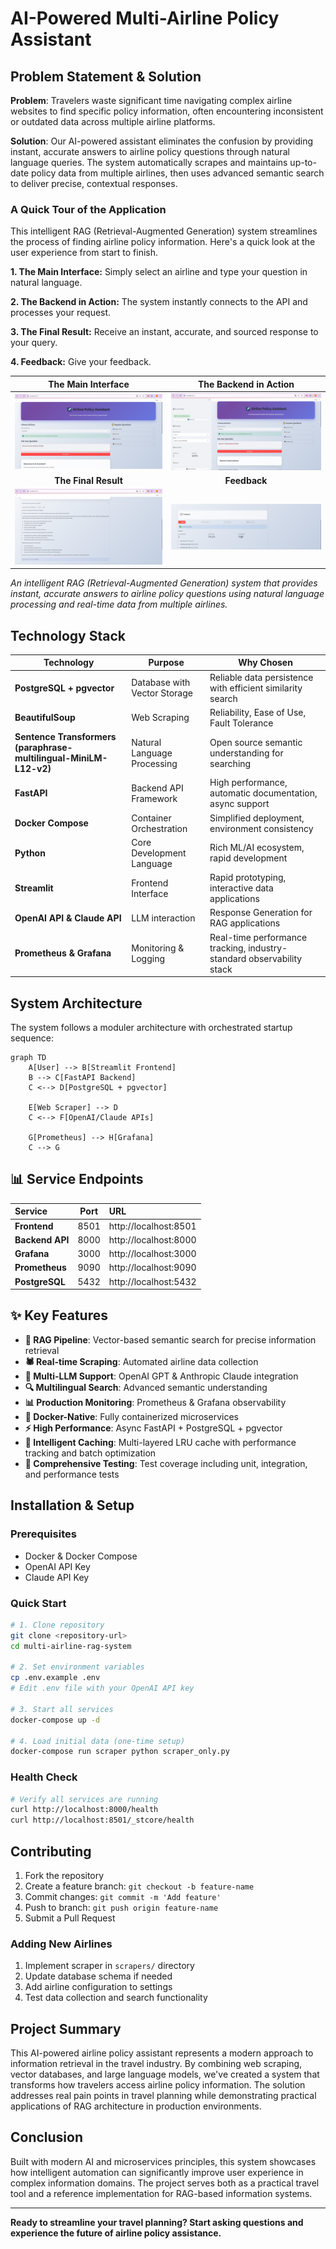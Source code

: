 # AI-Powered Multi-Airline Policy Assistant

## Problem Statement & Solution

**Problem**: Travelers waste significant time navigating complex airline websites to find specific policy information, often encountering inconsistent or outdated data across multiple airline platforms.

**Solution**: Our AI-powered assistant eliminates the confusion by providing instant, accurate answers to airline policy questions through natural language queries. The system automatically scrapes and maintains up-to-date policy data from multiple airlines, then uses advanced semantic search to deliver precise, contextual responses.

### **A Quick Tour of the Application**

This intelligent RAG (Retrieval-Augmented Generation) system streamlines the process of finding airline policy information. Here's a quick look at the user experience from start to finish.

**1. The Main Interface:** Simply select an airline and type your question in natural language.

**2. The Backend in Action:** The system instantly connects to the API and processes your request.

**3. The Final Result:** Receive an instant, accurate, and sourced response to your query.

**4. Feedback:** Give your feedback. 

| The Main Interface | The Backend in Action |
|:------------------:|:---------------------:|
| ![How It Works](assets/streamlit_interface1.png) | ![System Process](assets/streamlit_interface4.png) |
| **The Final Result** | **Feedback** |
| ![Final Answer](assets/streamlit_interface2.png) | ![Feedback](assets/streamlit_interface3.png) |

*An intelligent RAG (Retrieval-Augmented Generation) system that provides instant, accurate answers to airline policy questions using natural language processing and real-time data from multiple airlines.*

## Technology Stack

| Technology | Purpose | Why Chosen |
|------------|---------|------------|
| **PostgreSQL + pgvector** | Database with Vector Storage | Reliable data persistence with efficient similarity search |
| **BeautifulSoup** | Web Scraping | Reliability, Ease of Use, Fault Tolerance|
| **Sentence Transformers (paraphrase-multilingual-MiniLM-L12-v2)** | Natural Language Processing | Open source semantic understanding for searching |
| **FastAPI** | Backend API Framework | High performance, automatic documentation, async support |
| **Docker Compose** | Container Orchestration | Simplified deployment, environment consistency |
| **Python** | Core Development Language | Rich ML/AI ecosystem, rapid development |
| **Streamlit** | Frontend Interface | Rapid prototyping, interactive data applications |
| **OpenAI API & Claude API** | LLM interaction | Response Generation for RAG applications |
| **Prometheus & Grafana**| Monitoring & Logging|Real-time performance tracking, industry-standard observability stack|

## System Architecture

The system follows a moduler architecture with orchestrated startup sequence:

```mermaid
graph TD
    A[User] --> B[Streamlit Frontend]
    B --> C[FastAPI Backend]
    C <--> D[PostgreSQL + pgvector]
    
    E[Web Scraper] --> D
    C <--> F[OpenAI/Claude APIs]
    
    G[Prometheus] --> H[Grafana]
    C --> G
```

## 📊 Service Endpoints
| Service | Port | URL |
|:--------|:----:|:----|
| **Frontend** | 8501 | http://localhost:8501 |
| **Backend API** | 8000 | http://localhost:8000 | 
| **Grafana** | 3000 | http://localhost:3000 | 
| **Prometheus** | 9090 | http://localhost:9090 | 
| **PostgreSQL** | 5432 | http://localhost:5432 |


## ✨ Key Features

- **🤖 RAG Pipeline**: Vector-based semantic search for precise information retrieval
- **🕷️ Real-time Scraping**: Automated airline data collection
- **🧠 Multi-LLM Support**: OpenAI GPT & Anthropic Claude integration
- **🔍 Multilingual Search**: Advanced semantic understanding
- **📊 Production Monitoring**: Prometheus & Grafana observability
- **🐳 Docker-Native**: Fully containerized microservices
- **⚡ High Performance**: Async FastAPI + PostgreSQL + pgvector
- **🚀 Intelligent Caching**: Multi-layered LRU cache with performance tracking and batch optimization
- **🧪 Comprehensive Testing**: Test coverage including unit, integration, and performance tests

## Installation & Setup

### Prerequisites
- Docker & Docker Compose
- OpenAI API Key
- Claude API Key

### Quick Start
```bash
# 1. Clone repository
git clone <repository-url>
cd multi-airline-rag-system

# 2. Set environment variables
cp .env.example .env
# Edit .env file with your OpenAI API key

# 3. Start all services
docker-compose up -d

# 4. Load initial data (one-time setup)
docker-compose run scraper python scraper_only.py
```

### Health Check
```bash
# Verify all services are running
curl http://localhost:8000/health
curl http://localhost:8501/_stcore/health
```

## Contributing

1. Fork the repository
2. Create a feature branch: `git checkout -b feature-name`
3. Commit changes: `git commit -m 'Add feature'`
4. Push to branch: `git push origin feature-name`
5. Submit a Pull Request

### Adding New Airlines
1. Implement scraper in `scrapers/` directory
2. Update database schema if needed
3. Add airline configuration to settings
4. Test data collection and search functionality

## Project Summary

This AI-powered airline policy assistant represents a modern approach to information retrieval in the travel industry. By combining web scraping, vector databases, and large language models, we've created a system that transforms how travelers access airline policy information. The solution addresses real pain points in travel planning while demonstrating practical applications of RAG architecture in production environments.

## Conclusion

Built with modern AI and microservices principles, this system showcases how intelligent automation can significantly improve user experience in complex information domains. The project serves both as a practical travel tool and a reference implementation for RAG-based information systems.

---

**Ready to streamline your travel planning? Start asking questions and experience the future of airline policy assistance.**
